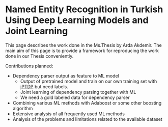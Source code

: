 # Named Entity Recognition in Turkish Using Deep Learning Models and Joint Learning

This page describes the work done in the Ms.Thesis by Arda Akdemir. The main aim of this page is to provide a framework for reproducing the work done in our Thesis conveniently.

Contributions planned:

* Dependency parser output as feature to ML model
  - Output of pretrained model and train on our own training set with [jPTDP](https://github.com/datquocnguyen/jPTDP) but need labels.
  * Joint learning of dependency parsing together with ML
  - We need a gold labeled data for dependency parser
* Combining various ML methods with Adaboost or some other boosting algorithm
* Extensive analysis of all frequently used ML methods
* Analysis of the problems and limitations related to the available dataset

